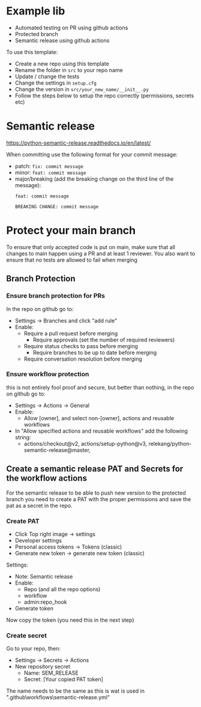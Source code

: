 # Example lib
* Automated testing on PR using github actions
* Protected branch
* Semantic release using github actions

To use this template:
* Create a new repo using this template
* Rename the folder in `src` to your repo name
* Update / change the tests
* Change the settings in  `setup.cfg`
* Change the version in `src/your_new_name/__init__.py`
* Follow the steps below to setup the repo correctly (permissions, secrets etc)


# Semantic release
https://python-semantic-release.readthedocs.io/en/latest/

When committing use the following format for your commit message:
* patch:
  `fix: commit message`
* minor:
`feat: commit message`
* major/breaking (add the breaking change on the third  line of the message):
    ```
    feat: commit message

    BREAKING CHANGE: commit message
    ```


# Protect your main branch
To ensure that only accepted code is put on main, make sure that all changes to main happen using a PR and at least 1
reviewer.
You also want to ensure that no tests are allowed to fail when merging
## Branch Protection
### Ensure branch protection for PRs
In the repo on github go to:
* Settings -> Branches and click "add rule"
* Enable:
  * Require a pull request before merging
    * Require approvals (set the number of required reviewers)
  * Require status checks to pass before merging
    * Require branches to be up to date before merging
  * Require conversation resolution before merging

### Ensure workflow protection
this is not entirely fool proof and secure, but better than nothing, in the repo on github go to:
* Settings -> Actions -> General
* Enable:
  * Allow [owner], and select non-[owner], actions and reusable workflows
* In "Allow specified actions and reusable workflows" add the following string:
  * actions/checkout@v2,
actions/setup-python@v3,
relekang/python-semantic-release@master,

## Create a semantic release PAT and Secrets for the workflow actions
For the semantic release to be able to push new version to the protected branch you need to
create a PAT with the proper permissions and save the pat as a secret in the repo.

### Create PAT
* Click Top right image -> settings
* Developer settings
* Personal access tokens -> Tokens (classic)
* Generate new token -> generate new token (classic)

Settings:
* Note: Semantic release
* Enable:
  * Repo (and all the repo options)
  * workflow
  * admin:repo_hook
* Generate token

Now copy the token (you need this in the next step)

### Create secret
Go to your repo, then:
* Settings -> Secrets -> Actions
* New repository secret
  * Name: SEM_RELEASE
  * Secret: [Your copied PAT token]

The name needs to be the same as this is wat is used in ".github\workflows\semantic-release.yml"

